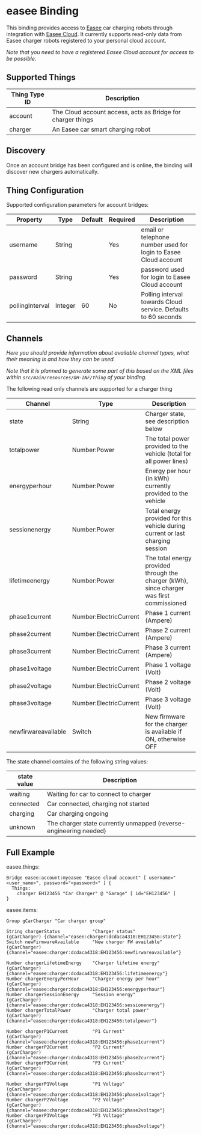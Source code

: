 # easee Binding

This binding provides access to [Easee](https://easee.com/) car charging robots through integration with [Easee Cloud](https://developer.easee.cloud/). It currently supports read-only data from Easee charger robots registered to your personal cloud account.   

_Note that you need to have a registered Easee Cloud account for access to be possible._

## Supported Things

| Thing Type ID       | Description                                                 |
| ------------------- | ----------------------------------------------------------- |
| account             | The Cloud account access, acts as Bridge for charger things |
| charger             | An Easee car smart charging robot                           |

## Discovery

Once an account bridge has been configured and is online, the binding will discover new chargers automatically.

## Thing Configuration

Supported configuration parameters for account bridges:

| Property                        | Type    | Default | Required | Description                                                     |
|---------------------------------|---------|---------|----------|-----------------------------------------------------------------|
| username                        | String  |         | Yes      | email or telephone number used for login to Easee Cloud account |
| password                        | String  |         | Yes      | password used for login to Easee Cloud account                  |
| pollingInterval                 | Integer | 60      | No       | Polling interval towards Cloud service. Defaults to 60 seconds  |

## Channels

_Here you should provide information about available channel types, what their meaning is and how they can be used._

_Note that it is planned to generate some part of this based on the XML files within ```src/main/resources/OH-INF/thing``` of your binding._

The following read only channels are supported for a charger thing 

| Channel              | Type                   | Description                                                                                 |
|----------------------|------------------------|---------------------------------------------------------------------------------------------|
| state                | String                 | Charger state, see description below                                                        |
| totalpower           | Number:Power           | The total power provided to the vehicle (total for all power lines)                         |
| energyperhour        | Number:Power           | Energy per hour (in kWh) currently provided to the vehicle                                  |
| sessionenergy        | Number:Power           | Total energy provided for this vehicle during current or last charging session              |
| lifetimeenergy       | Number:Power           | The total energy provided through the charger (kWh), since charger was first commissioned   |
| phase1current        | Number:ElectricCurrent | Phase 1 current  (Ampere)                                                                   |
| phase2current        | Number:ElectricCurrent | Phase 2 current  (Ampere)                                                                   |
| phase3current        | Number:ElectricCurrent | Phase 3 current  (Ampere)                                                                   |
| phase1voltage        | Number:ElectricCurrent | Phase 1 voltage  (Volt)                                                                     |
| phase2voltage        | Number:ElectricCurrent | Phase 2 voltage  (Volt)                                                                     |
| phase3voltage        | Number:ElectricCurrent | Phase 3 voltage  (Volt)                                                                     |
| newfirwareavailable  | Switch                 | New firmware for the charger is available if ON, otherwise OFF                              |


The state channel contains of the following string values:

| state value | Description                                                       |
|-------------|-------------------------------------------------------------------|
| waiting     | Waiting for car to connect to charger                             |
| connected   | Car connected, charging not started                               |
| charging    | Car charging ongoing                                              |
| unknown     | The charger state currently unmapped (reverse-engineering needed) |


## Full Example

easee.things:

```
Bridge easee:account:myeasee "Easee cloud account" [ username="<user_name>", password="<password>" ] {
  Things: 
    charger EH123456 "Car Charger" @ "Garage" [ id="EH123456" ]
}
```

easee.items:

```
Group gCarCharger "Car charger group"

String chargerStatus            "Charger status"              (gCarCharger) {channel="easee:charger:dcdaca4318:EH123456:state"}
Switch newFirmwareAvailable     "New charger FW available"    (gCarCharger)            {channel="easee:charger:dcdaca4318:EH123456:newfirwareavailable"}

Number chargerLifetimeEnergy    "Charger lifetime energy"     (gCarCharger)  {channel="easee:charger:dcdaca4318:EH123456:lifetimeenergy"} 
Number chargerEnergyPerHour     "Charger energy per hour"     (gCarCharger)  {channel="easee:charger:dcdaca4318:EH123456:energyperhour"}
Number chargerSessionEnergy     "Session energy"              (gCarCharger)            {channel="easee:charger:dcdaca4318:EH123456:sessionenergy"}
Number chargerTotalPower        "Charger total power"         (gCarCharger)            {channel="easee:charger:dcdaca4318:EH123456:totalpower"}

Number chargerP1Current         "P1 Current"                  (gCarCharger)            {channel="easee:charger:dcdaca4318:EH123456:phase1current"}
Number chargerP2Current         "P2 Current"                  (gCarCharger)            {channel="easee:charger:dcdaca4318:EH123456:phase2current"}
Number chargerP3Current         "P3 Current"                  (gCarCharger)            {channel="easee:charger:dcdaca4318:EH123456:phase3current"}

Number chargerP1Voltage         "P1 Voltage"                  (gCarCharger)            {channel="easee:charger:dcdaca4318:EH123456:phase1voltage"}
Number chargerP2Voltage         "P2 Voltage"                  (gCarCharger)            {channel="easee:charger:dcdaca4318:EH123456:phase2voltage"}
Number chargerP3Voltage         "P3 Voltage"                  (gCarCharger)            {channel="easee:charger:dcdaca4318:EH123456:phase3voltage"}
```

